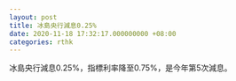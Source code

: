 ```yaml
---
layout: post
title: 冰島央行減息0.25%
date: 2020-11-18 17:32:17.000000000 +08:00
categories: rthk
---
```


冰島央行減息0.25%，指標利率降至0.75%，是今年第5次減息。
